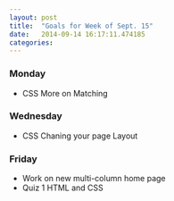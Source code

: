 ```yaml
---
layout: post
title:  "Goals for Week of Sept. 15"
date:   2014-09-14 16:17:11.474185
categories:
---
```


### Monday

* CSS More on Matching

### Wednesday

* CSS Chaning your page Layout

### Friday

* Work on new multi-column home page
* Quiz 1  HTML and CSS
